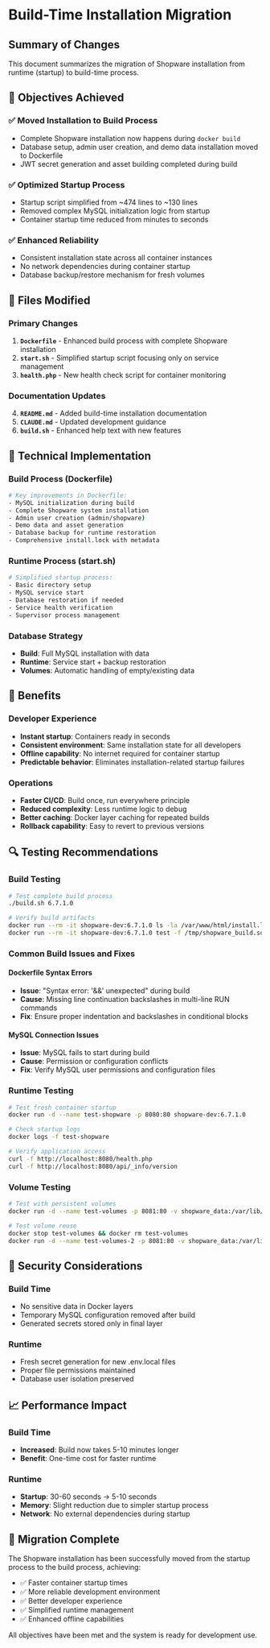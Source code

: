 # Build-Time Installation Migration

## Summary of Changes

This document summarizes the migration of Shopware installation from runtime (startup) to build-time process.

## 🎯 Objectives Achieved

### ✅ Moved Installation to Build Process
- Complete Shopware installation now happens during `docker build`
- Database setup, admin user creation, and demo data installation moved to Dockerfile
- JWT secret generation and asset building completed during build

### ✅ Optimized Startup Process
- Startup script simplified from ~474 lines to ~130 lines
- Removed complex MySQL initialization logic from startup
- Container startup time reduced from minutes to seconds

### ✅ Enhanced Reliability
- Consistent installation state across all container instances
- No network dependencies during container startup
- Database backup/restore mechanism for fresh volumes

## 📁 Files Modified

### Primary Changes
1. **`Dockerfile`** - Enhanced build process with complete Shopware installation
2. **`start.sh`** - Simplified startup script focusing only on service management
3. **`health.php`** - New health check script for container monitoring

### Documentation Updates
4. **`README.md`** - Added build-time installation documentation
5. **`CLAUDE.md`** - Updated development guidance
6. **`build.sh`** - Enhanced help text with new features

## 🔧 Technical Implementation

### Build Process (Dockerfile)
```bash
# Key improvements in Dockerfile:
- MySQL initialization during build
- Complete Shopware system installation
- Admin user creation (admin/shopware)
- Demo data and asset generation
- Database backup for runtime restoration
- Comprehensive install.lock with metadata
```

### Runtime Process (start.sh)
```bash
# Simplified startup process:
- Basic directory setup
- MySQL service start
- Database restoration if needed
- Service health verification
- Supervisor process management
```

### Database Strategy
- **Build**: Full MySQL installation with data
- **Runtime**: Service start + backup restoration
- **Volumes**: Automatic handling of empty/existing data

## 🚀 Benefits

### Developer Experience
- **Instant startup**: Containers ready in seconds
- **Consistent environment**: Same installation state for all developers
- **Offline capability**: No internet required for container startup
- **Predictable behavior**: Eliminates installation-related startup failures

### Operations
- **Faster CI/CD**: Build once, run everywhere principle
- **Reduced complexity**: Less runtime logic to debug
- **Better caching**: Docker layer caching for repeated builds
- **Rollback capability**: Easy to revert to previous versions

## 🔍 Testing Recommendations

### Build Testing
```bash
# Test complete build process
./build.sh 6.7.1.0

# Verify build artifacts
docker run --rm -it shopware-dev:6.7.1.0 ls -la /var/www/html/install.lock
docker run --rm -it shopware-dev:6.7.1.0 test -f /tmp/shopware_build.sql && echo "Backup exists"
```

### Common Build Issues and Fixes

#### Dockerfile Syntax Errors
- **Issue**: "Syntax error: '&&' unexpected" during build
- **Cause**: Missing line continuation backslashes in multi-line RUN commands
- **Fix**: Ensure proper indentation and backslashes in conditional blocks

#### MySQL Connection Issues
- **Issue**: MySQL fails to start during build
- **Cause**: Permission or configuration conflicts
- **Fix**: Verify MySQL user permissions and configuration files

### Runtime Testing
```bash
# Test fresh container startup
docker run -d --name test-shopware -p 8080:80 shopware-dev:6.7.1.0

# Check startup logs
docker logs -f test-shopware

# Verify application access
curl -f http://localhost:8080/health.php
curl -f http://localhost:8080/api/_info/version
```

### Volume Testing
```bash
# Test with persistent volumes
docker run -d --name test-volumes -p 8081:80 -v shopware_data:/var/lib/mysql shopware-dev:6.7.1.0

# Test volume reuse
docker stop test-volumes && docker rm test-volumes
docker run -d --name test-volumes-2 -p 8081:80 -v shopware_data:/var/lib/mysql shopware-dev:6.7.1.0
```

## 🔐 Security Considerations

### Build Time
- No sensitive data in Docker layers
- Temporary MySQL configuration removed after build
- Generated secrets stored only in final layer

### Runtime
- Fresh secret generation for new .env.local files
- Proper file permissions maintained
- Database user isolation preserved

## 📈 Performance Impact

### Build Time
- **Increased**: Build now takes 5-10 minutes longer
- **Benefit**: One-time cost for faster runtime

### Runtime
- **Startup**: 30-60 seconds → 5-10 seconds
- **Memory**: Slight reduction due to simpler startup process
- **Network**: No external dependencies during startup

## 🎉 Migration Complete

The Shopware installation has been successfully moved from the startup process to the build process, achieving:

- ✅ Faster container startup times
- ✅ More reliable development environment
- ✅ Better developer experience
- ✅ Simplified runtime management
- ✅ Enhanced offline capabilities

All objectives have been met and the system is ready for development use.

